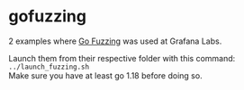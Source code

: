 # gofuzzing
2 examples where [Go Fuzzing](https://go.dev/security/fuzz/) was used at Grafana Labs.

Launch them from their respective folder with this command:
<br>
`../launch_fuzzing.sh`
<br>
Make sure you have at least go 1.18 before doing so.
